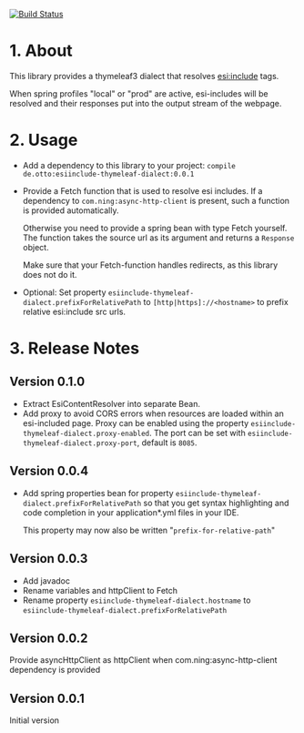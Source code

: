 [![Build Status](https://travis-ci.org/otto-de/esi-include-thymeleaf3-dialect.svg?branch=master)](https://travis-ci.org/otto-de/esi-include-thymeleaf3-dialect)

# 1. About

This library provides a thymeleaf3 dialect that resolves <esi:include> tags.

When spring profiles "local" or "prod" are active, esi-includes will be resolved and their responses put into the output stream of the webpage.

# 2. Usage

* Add a dependency to this library to your project:
  `compile de.otto:esiinclude-thymeleaf-dialect:0.0.1`

* Provide a Fetch function that is used to resolve esi includes.
  If a dependency to `com.ning:async-http-client` is present, such a function is provided automatically.
 
  Otherwise you need to provide a spring bean with type Fetch yourself. The function takes the source url as its argument and returns a `Response` object.
 
  Make sure that your Fetch-function handles redirects, as this library does not do it.
  
* Optional: Set property `esiinclude-thymeleaf-dialect.prefixForRelativePath` to `[http|https]://<hostname>` to prefix relative esi:include src urls.    


# 3. Release Notes

## Version 0.1.0
* Extract EsiContentResolver into separate Bean.
* Add proxy to avoid CORS errors when resources are loaded within an esi-included page. Proxy can be enabled using the property 
`esiinclude-thymeleaf-dialect.proxy-enabled`. The port can be set with `esiinclude-thymeleaf-dialect.proxy-port`, default is `8085`.

## Version 0.0.4
* Add spring properties bean for property `esiinclude-thymeleaf-dialect.prefixForRelativePath` 
so that you get syntax highlighting and code completion in your application*.yml files in your IDE.
  
  This property may now also be written "`prefix-for-relative-path`"
 

## Version 0.0.3
* Add javadoc
* Rename variables and httpClient to Fetch
* Rename property `esiinclude-thymeleaf-dialect.hostname` to `esiinclude-thymeleaf-dialect.prefixForRelativePath`

## Version 0.0.2
Provide asyncHttpClient as httpClient when com.ning:async-http-client dependency is provided

## Version 0.0.1
Initial version
